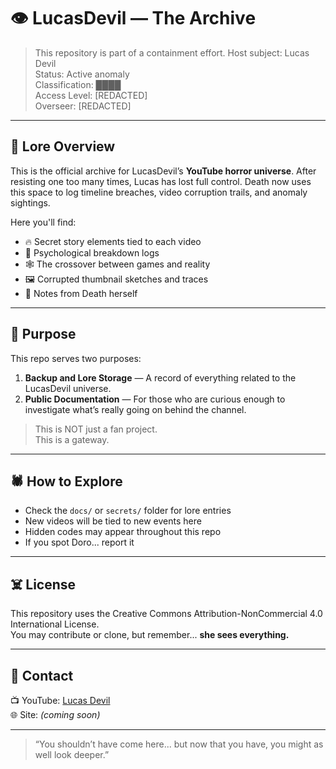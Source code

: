 # 👁️ LucasDevil — The Archive

> This repository is part of a containment effort.
> Host subject: Lucas Devil  
> Status: Active anomaly  
> Classification: ████  
> Access Level: [REDACTED]  
> Overseer: [REDACTED]

---

## 📜 Lore Overview

This is the official archive for LucasDevil’s **YouTube horror universe**. After resisting one too many times, Lucas has lost full control. Death now uses this space to log timeline breaches, video corruption trails, and anomaly sightings.

Here you'll find:
- 🔥 Secret story elements tied to each video
- 🧠 Psychological breakdown logs
- 🕸️ The crossover between games and reality
- 🖼️ Corrupted thumbnail sketches and traces
- 📂 Notes from Death herself

---

## 🧩 Purpose

This repo serves two purposes:
1. **Backup and Lore Storage** — A record of everything related to the LucasDevil universe.
2. **Public Documentation** — For those who are curious enough to investigate what’s really going on behind the channel.

> This is NOT just a fan project.  
> This is a gateway.

---

## 🕷️ How to Explore

- Check the `docs/` or `secrets/` folder for lore entries
- New videos will be tied to new events here
- Hidden codes may appear throughout this repo
- If you spot Doro... report it

---

## ☠️ License

This repository uses the Creative Commons Attribution-NonCommercial 4.0 International License.  
You may contribute or clone, but remember... **she sees everything.**

---

## 📡 Contact

📺 YouTube: [Lucas Devil](https://www.youtube.com/@LucasDevil)  
🌐 Site: *(coming soon)*

---

> “You shouldn’t have come here... but now that you have, you might as well look deeper.”
